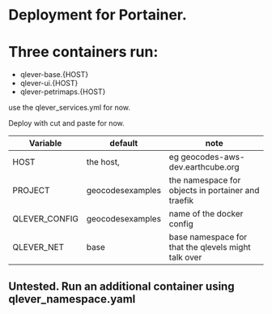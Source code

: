 # Deployment for Portainer.


# Three containers run:
* qlever-base.{HOST}
* qlever-ui.{HOST}
* qlever-petrimaps.{HOST}

use the qlever_services.yml for now.

Deploy with cut and paste for now.


| Variable      | default | note |
|---------------| --------| ------|
| HOST          | the host, | eg geocodes-aws-dev.earthcube.org |
| PROJECT       | geocodesexamples | the namespace for objects in portainer and traefik |
| QLEVER_CONFIG | geocodesexamples | name of the docker config | 
| QLEVER_NET    |  base | base namespace for that the qlevels might talk over |


## Untested. Run an additional container using qlever_namespace.yaml
